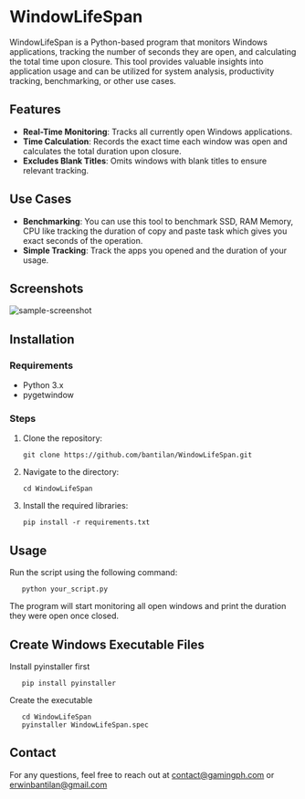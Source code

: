 # WindowLifeSpan

WindowLifeSpan is a Python-based program that monitors Windows applications, tracking the number of seconds they are open, and calculating the total time upon closure. This tool provides valuable insights into application usage and can be utilized for system analysis, productivity tracking, benchmarking, or other use cases.

## Features

- **Real-Time Monitoring**: Tracks all currently open Windows applications.
- **Time Calculation**: Records the exact time each window was open and calculates the total duration upon closure.
- **Excludes Blank Titles**: Omits windows with blank titles to ensure relevant tracking.

## Use Cases

- **Benchmarking**: You can use this tool to benchmark SSD, RAM Memory, CPU like tracking the duration of copy and paste task which gives you exact seconds of the operation.
- **Simple Tracking**: Track the apps you opened and the duration of your usage.

## Screenshots

![sample-screenshot](https://github.com/bantilan/WindowLifeSpan/assets/1697297/d465dc5e-25ff-4e97-94bb-2b265ee6d42f)

## Installation

### Requirements

- Python 3.x
- pygetwindow

### Steps

1. Clone the repository:

       git clone https://github.com/bantilan/WindowLifeSpan.git


2. Navigate to the directory:

       cd WindowLifeSpan

3. Install the required libraries:

       pip install -r requirements.txt

## Usage

Run the script using the following command:

       python your_script.py

The program will start monitoring all open windows and print the duration they were open once closed.

## Create Windows Executable Files

Install pyinstaller first

       pip install pyinstaller

Create the executable

       cd WindowLifeSpan
       pyinstaller WindowLifeSpan.spec

## Contact

For any questions, feel free to reach out at contact@gamingph.com or erwinbantilan@gmail.com
